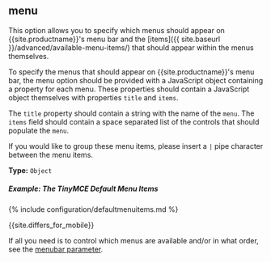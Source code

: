 ## menu

This option allows you to specify which menus should appear on {{site.productname}}'s menu bar and the [items]({{ site.baseurl }}/advanced/available-menu-items/) that should appear within the menus themselves.

To specify the menus that should appear on {{site.productname}}'s menu bar, the menu option should be provided with a JavaScript object containing a property for each menu. These properties should contain a JavaScript object themselves with properties `title` and `items`.

The `title` property should contain a string with the name of the `menu`. The `items` field should contain a space separated list of the controls that should populate the `menu`.

If you would like to group these menu items, please insert a `|` pipe character between the menu items.

**Type:** `Object`

##### Example: The TinyMCE Default Menu Items

{% include configuration/defaultmenuitems.md %}

{{site.differs_for_mobile}}

If all you need is to control which menus are available and/or in what order, see the [menubar parameter](#menubar).
